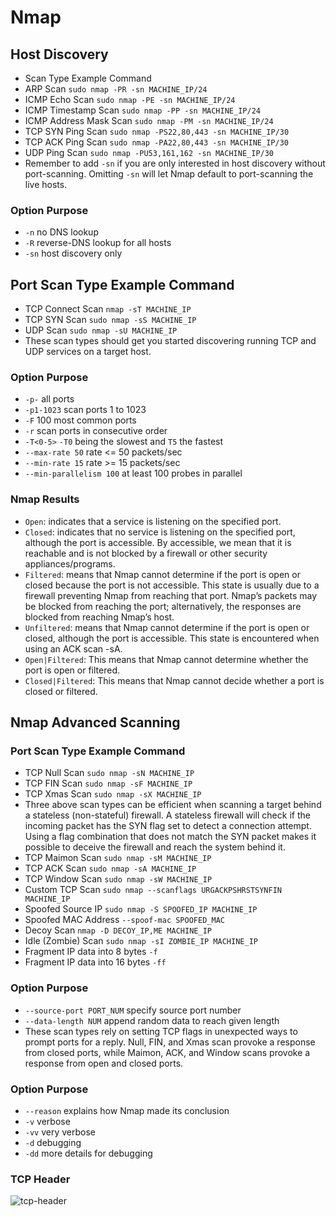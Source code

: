 # Nmap
## Host Discovery
- Scan Type	Example Command
- ARP Scan	`sudo nmap -PR -sn MACHINE_IP/24`
- ICMP Echo Scan	`sudo nmap -PE -sn MACHINE_IP/24`
- ICMP Timestamp Scan	`sudo nmap -PP -sn MACHINE_IP/24`
- ICMP Address Mask Scan	`sudo nmap -PM -sn MACHINE_IP/24`
- TCP SYN Ping Scan	`sudo nmap -PS22,80,443 -sn MACHINE_IP/30`
- TCP ACK Ping Scan	`sudo nmap -PA22,80,443 -sn MACHINE_IP/30`
- UDP Ping Scan	`sudo nmap -PU53,161,162 -sn MACHINE_IP/30`
- Remember to add `-sn` if you are only interested in host discovery without port-scanning. Omitting `-sn` will let Nmap default to port-scanning the live hosts.

### Option	Purpose
- `-n`	no DNS lookup
- `-R`	reverse-DNS lookup for all hosts
- `-sn`	host discovery only

## Port Scan Type	Example Command
- TCP Connect Scan	`nmap -sT MACHINE_IP`
- TCP SYN Scan	`sudo nmap -sS MACHINE_IP`
- UDP Scan	`sudo nmap -sU MACHINE_IP`
- These scan types should get you started discovering running TCP and UDP services on a target host.

### Option	Purpose
- `-p-`	all ports
- `-p1-1023`	scan ports 1 to 1023
- `-F`	100 most common ports
- `-r`	scan ports in consecutive order
- `-T<0-5>`	`-T0` being the slowest and `T5` the fastest
- `--max-rate 50`	rate <= 50 packets/sec
- `--min-rate 15`	rate >= 15 packets/sec
- `--min-parallelism 100`	at least 100 probes in parallel

### Nmap Results
- `Open`: indicates that a service is listening on the specified port.
- `Closed`: indicates that no service is listening on the specified port, although the port is accessible. By accessible, we mean that it is reachable and is not blocked by a firewall or other security appliances/programs.
- `Filtered`: means that Nmap cannot determine if the port is open or closed because the port is not accessible. This state is usually due to a firewall preventing Nmap from reaching that port. Nmap’s packets may be blocked from reaching the port; alternatively, the responses are blocked from reaching Nmap’s host.
- `Unfiltered`: means that Nmap cannot determine if the port is open or closed, although the port is accessible. This state is encountered when using an ACK scan -sA.
- `Open|Filtered`: This means that Nmap cannot determine whether the port is open or filtered.
- `Closed|Filtered`: This means that Nmap cannot decide whether a port is closed or filtered.

## Nmap Advanced Scanning
### Port Scan Type	Example Command
- TCP Null Scan	`sudo nmap -sN MACHINE_IP`
- TCP FIN Scan	`sudo nmap -sF MACHINE_IP`
- TCP Xmas Scan	`sudo nmap -sX MACHINE_IP`
- Three above scan types can be efficient when scanning a target behind a stateless (non-stateful) firewall. A stateless firewall will check if the incoming packet has the SYN flag set to detect a connection attempt. Using a flag combination that does not match the SYN packet makes it possible to deceive the firewall and reach the system behind it.
- TCP Maimon Scan	`sudo nmap -sM MACHINE_IP`
- TCP ACK Scan	`sudo nmap -sA MACHINE_IP`
- TCP Window Scan	`sudo nmap -sW MACHINE_IP`
- Custom TCP Scan	`sudo nmap --scanflags URGACKPSHRSTSYNFIN MACHINE_IP`
- Spoofed Source IP	`sudo nmap -S SPOOFED_IP MACHINE_IP`
- Spoofed MAC Address	`--spoof-mac SPOOFED_MAC`
- Decoy Scan	`nmap -D DECOY_IP,ME MACHINE_IP`
- Idle (Zombie) Scan	`sudo nmap -sI ZOMBIE_IP MACHINE_IP`
- Fragment IP data into 8 bytes	`-f`
- Fragment IP data into 16 bytes	`-ff`
### Option	Purpose
- `--source-port PORT_NUM` specify source port number
- `--data-length NUM` append random data to reach given length
- These scan types rely on setting TCP flags in unexpected ways to prompt ports for a reply. Null, FIN, and Xmas scan provoke a response from closed ports, while Maimon, ACK, and Window scans provoke a response from open and closed ports.

### Option Purpose
- `--reason`	explains how Nmap made its conclusion
- `-v`	verbose
- `-vv`	very verbose
- `-d`	debugging
- `-dd`	more details for debugging

### TCP Header
![tcp-header](https://user-images.githubusercontent.com/75596877/138295680-a20a687e-6898-4b7a-8c6b-d3e496ff6c07.png)
